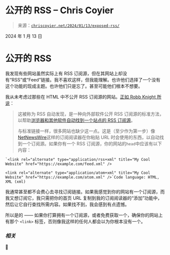 <!--yml

分类：未分类

日期：2024 年 05 月 27 日 14:44:34

-->

# 公开的 RSS – Chris Coyier

> 来源：[`chriscoyier.net/2024/01/13/exposed-rss/`](https://chriscoyier.net/2024/01/13/exposed-rss/)

2024 年 1 月 13 日

# 公开的 RSS

我发现有些网站虽然实际上有 RSS 订阅源，但在其网站上却没有“RSS”或“Feed”链接。我不喜欢这样，但我能理解。也许他们选择了一个没有这个功能的现成主题。也许他们只是忘了。甚至可能他们根本不想要。

我从未考虑过那些在 HTML 中不公开 RSS 订阅源的网站。[正如 Robb Knight 所说](https://rknight.me/blog/please-expose-your-rss/)：

> 这被称为 RSS 自动发现，是一种向外部软件公开 RSS 订阅源的标准方法，以帮助[浏览器和其他软件自动找到一个站点的 RSS 订阅源](https://www.rssboard.org/rss-autodiscovery)。
> 
> 与标准链接一样，很多网站也缺少这一点。这是（至少作为第一步）像[NetNewsWire](https://netnewswire.com/)这样的订阅阅读器在你粘贴 URL 时会使用的东西，以自动找到一个订阅源。如果你有一个 RSS 订阅源，你的网站的`head`中应该有以下内容：

```
`<link rel="alternate" type="application/rss+xml" title="My Cool Website" href="https://example.com/feed.xml" />

<link rel="alternate" type="application/atom+xml" title="My Cool Website" href="https://example.com/atom.xml" />`Code language: HTML, XML (xml)
```

我通常甚至都不会费心去寻找订阅链接。如果我感觉到你的网站有一个订阅源，而我又想订阅它，我只需把你的首页 URL 复制到我的订阅阅读器的“添加”功能中，然后让它自行查找所需内容。如果找不到，我会感到有点遗憾。

所以是的 —— 如果你打算拥有一个订阅源，或者免费获取一个，确保你的网站上有那个 `<link>` 标签，否则像我这样的任何人都会以为你根本没有一个。

### *相关*

🤘
